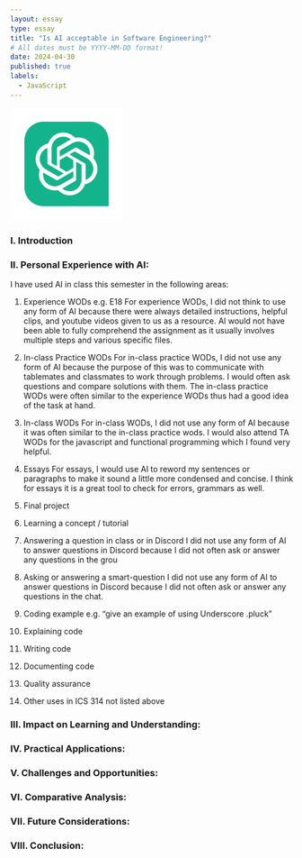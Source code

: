 ```yaml
---
layout: essay
type: essay
title: "Is AI acceptable in Software Engineering?"
# All dates must be YYYY-MM-DD format!
date: 2024-04-30
published: true
labels:
  - JavaScript
---
```

<img width="200px" class="rounded float-start pe-4" src="../img/chatgpt-logo-chat-gpt-app-icon-on-green-background-free-vector.jpg">

### I. Introduction


### II. Personal Experience with AI:
I have used AI in class this semester in the following areas:

  1. Experience WODs e.g. E18
For experience WODs, I did not think to use any form of AI because there were always detailed instructions, helpful clips, and youtube videos given to us as a resource. AI would not have been able to fully comprehend the assignment as it usually involves multiple steps and various specific files.  
  2. In-class Practice WODs
For in-class practice WODs, I did not use any form of AI because the purpose of this was to communicate with tablemates and classmates to work through problems. I would often ask questions and compare solutions with them. The in-class practice WODs were often similar to the experience WODs thus had a good idea of the task at hand.  
  3. In-class WODs
For in-class WODs, I did not use any form of AI because it was often similar to the in-class practice wods. I would also attend TA WODs for the javascript and functional programming which I found very helpful. 
  4. Essays
For essays, I would use AI to reword my sentences or paragraphs to make it sound a little more condensed and concise. I think for essays it is a great tool to check for errors, grammars as well. 
  5. Final project

  6. Learning a concept / tutorial

  7. Answering a question in class or in Discord
I did not use any form of AI to answer questions in Discord because I did not often ask or answer any questions in the grou
  8. Asking or answering a smart-question
I did not use any form of AI to answer questions in Discord because I did not often ask or answer any questions in the chat. 
  9. Coding example e.g. “give an example of using Underscore .pluck”

  10. Explaining code

  11. Writing code

  12. Documenting code

  13. Quality assurance 

  14. Other uses in ICS 314 not listed above


### III. Impact on Learning and Understanding:


### IV. Practical Applications:


### V. Challenges and Opportunities:


### VI. Comparative Analysis:


### VII. Future Considerations:


### VIII. Conclusion:
